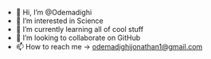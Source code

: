 - 👋 Hi, I’m @Odemadighi
- 👀 I’m interested in Science
- 🌱 I’m currently learning all of cool stuff
- 💞️ I’m looking to collaborate on GitHub
- 📫 How to reach me -> odemadighijonathan1@gmail.com

<!---
Odemadighi/Odemadighi is a ✨ special ✨ repository because its `README.md` (this file) appears on your GitHub profile.
You can click the Preview link to take a look at your changes.
--->
